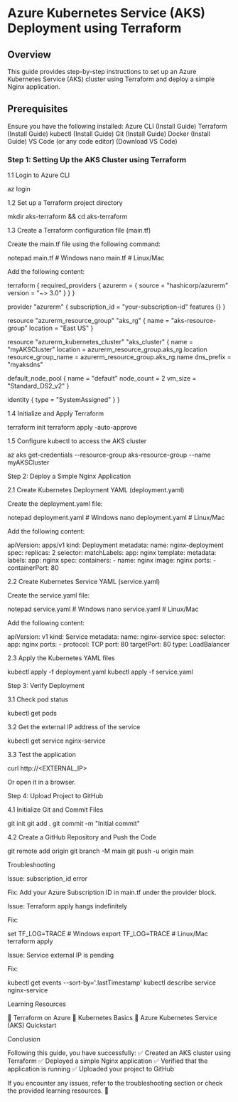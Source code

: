 # Azure Kubernetes Service (AKS) Deployment using Terraform

## Overview
This guide provides step-by-step instructions to set up an Azure Kubernetes Service (AKS) cluster using Terraform and deploy a simple Nginx application.

## Prerequisites
Ensure you have the following installed:
Azure CLI (Install Guide)
Terraform (Install Guide)
kubectl (Install Guide)
Git (Install Guide)
Docker (Install Guide)
VS Code (or any code editor) (Download VS Code)

### Step 1: Setting Up the AKS Cluster using Terraform

1.1 Login to Azure CLI

az login

1.2 Set up a Terraform project directory

mkdir aks-terraform && cd aks-terraform

1.3 Create a Terraform configuration file (main.tf)

Create the main.tf file using the following command:

notepad main.tf  # Windows
nano main.tf  # Linux/Mac

Add the following content:

terraform {
  required_providers {
    azurerm = {
      source  = "hashicorp/azurerm"
      version = "~> 3.0"
    }
  }
}

provider "azurerm" {
  subscription_id = "your-subscription-id"
  features {}
}

resource "azurerm_resource_group" "aks_rg" {
  name     = "aks-resource-group"
  location = "East US"
}

resource "azurerm_kubernetes_cluster" "aks_cluster" {
  name                = "myAKSCluster"
  location            = azurerm_resource_group.aks_rg.location
  resource_group_name = azurerm_resource_group.aks_rg.name
  dns_prefix          = "myaksdns"

  default_node_pool {
    name       = "default"
    node_count = 2
    vm_size    = "Standard_DS2_v2"
  }

  identity {
    type = "SystemAssigned"
  }
}

1.4 Initialize and Apply Terraform

terraform init
terraform apply -auto-approve

1.5 Configure kubectl to access the AKS cluster

az aks get-credentials --resource-group aks-resource-group --name myAKSCluster

Step 2: Deploy a Simple Nginx Application

2.1 Create Kubernetes Deployment YAML (deployment.yaml)

Create the deployment.yaml file:

notepad deployment.yaml  # Windows
nano deployment.yaml  # Linux/Mac

Add the following content:

apiVersion: apps/v1
kind: Deployment
metadata:
  name: nginx-deployment
spec:
  replicas: 2
  selector:
    matchLabels:
      app: nginx
  template:
    metadata:
      labels:
        app: nginx
    spec:
      containers:
        - name: nginx
          image: nginx
          ports:
            - containerPort: 80

2.2 Create Kubernetes Service YAML (service.yaml)

Create the service.yaml file:

notepad service.yaml  # Windows
nano service.yaml  # Linux/Mac

Add the following content:

apiVersion: v1
kind: Service
metadata:
  name: nginx-service
spec:
  selector:
    app: nginx
  ports:
    - protocol: TCP
      port: 80
      targetPort: 80
  type: LoadBalancer

2.3 Apply the Kubernetes YAML files

kubectl apply -f deployment.yaml
kubectl apply -f service.yaml

Step 3: Verify Deployment

3.1 Check pod status

kubectl get pods

3.2 Get the external IP address of the service

kubectl get service nginx-service

3.3 Test the application

curl http://<EXTERNAL_IP>

Or open it in a browser.

Step 4: Upload Project to GitHub

4.1 Initialize Git and Commit Files

git init
git add .
git commit -m "Initial commit"

4.2 Create a GitHub Repository and Push the Code

git remote add origin <your-repo-url>
git branch -M main
git push -u origin main

Troubleshooting

Issue: subscription_id error

Fix: Add your Azure Subscription ID in main.tf under the provider block.

Issue: Terraform apply hangs indefinitely

Fix:

set TF_LOG=TRACE  # Windows
export TF_LOG=TRACE  # Linux/Mac
terraform apply

Issue: Service external IP is pending

Fix:

kubectl get events --sort-by='.lastTimestamp'
kubectl describe service nginx-service

Learning Resources

📌 Terraform on Azure
📌 Kubernetes Basics
📌 Azure Kubernetes Service (AKS) Quickstart

Conclusion

Following this guide, you have successfully:
✅ Created an AKS cluster using Terraform
✅ Deployed a simple Nginx application
✅ Verified that the application is running
✅ Uploaded your project to GitHub

If you encounter any issues, refer to the troubleshooting section or check the provided learning resources. 🚀


